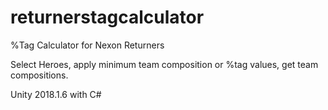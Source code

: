 # returnerstagcalculator
%Tag Calculator for Nexon Returners

Select Heroes, apply minimum team composition or %tag values, get team compositions.

Unity 2018.1.6 with C#
